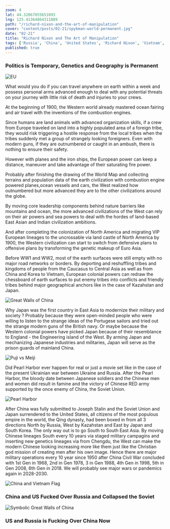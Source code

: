 ```yaml
--- 
zoom: 4
lat: 44.32067055651093 
lng: 125.41364864311889
path: "/richard-nixon-and-the-art-of-manipulation"
cover: "content/posts/02-21/spykman-world-permanent.jpg"
date: "02-21"
title: "Richard Nixon and The Art of Manipulation"
tags: ['Russia', 'China', 'United States', 'Richard Nixon', 'Vietnam', 'Spykman World','Nicholas Spykman']  
published: true
---
```

### Politics is Temporary, Genetics and Geography is Permanent
![EU](content/posts/02-21/eu.png)

What would you do if you can travel anywhere on earth within a week and possess personal arms advanced enough to deal with any potential threats on your journey with little risk of death and injuries to your crews. 

At the beginning of 1900, the Western world already mastered ocean fairing and air travel with the inventions of the combustion engines.

Since humans are land animals with advanced organization skills, if a crew from Europe traveled on land into a highly populated area of a foreign tribe, they would risk triggering a hostile response from the local tribes when the tribes suddenly met a group of strangely looking foreigners. Even with modern guns, if they are outnumbered or caught in an ambush, there is nothing to ensure their safety. 

However with planes and the iron ships, the European power can keep a distance, maneuver and take advantage of their saturating fire power. 

Probably after finishing the drawing of the World Map and collecting terrains and population data of the earth civilization with combustion engine powered planes,ocean vessels and cars, the West realized how outnumbered but more advanced they are to the other civilizations around the globe. 

By moving core leadership components behind nature barriers like mountains and ocean, the more advanced civilizations of the West can rely on their air powers and sea powers to deal with the hordes of land-based East Asian and Indian civilization ambitions. 

And after completing the colonization of North America and migrating VIP European lineages to the uncrossable via land castle of North America by 1900, the Western civilization can start to switch from defensive plans to offensive plans by transforming the genetic makeup of Euro Asia. 

Before WW1 and WW2, most of the earth surfaces were still empty with no major road networks or borders. By deporting and reshuffling tribes and kingdoms of people from the Caucasus to Central Asia as well as from China and Korea to Vietnam, European colonial powers can redraw the chessboard of earth surfaces to put enemy tribes into conflicts and friendly tribes behind major geographical anchors like in the case of Kazahstan and Japan.

![Great Walls of China](content/posts/02-21/great_walls_of_china.png)

Why Japan was the first country in East Asia to modernize their military and society ? Probably because they were open-minded people who were willing to listen to the strange ideas of the Portugese sailors and tried out the strange modern guns of the British navy. Or maybe because the Western colonial powers have picked Japan because of their resemblance to England - the Engineering island of the West. By arming Japan and mechanizing Japanese industries and militaries, Japan will serve as the prison guards of mainland China. 

![Puji vs Meiji](content/posts/02-21/puji_vs_meiji.png)

Did Pearl Harbor ever happen for real or just a movie set like in the case of the present Ukrainian war between Ukraine and Russia. After the Pearl Harbor, the bloody date between Japanese soldiers and the Chinese men and women did result in famine and the victory of Chinese RED army supported by the once enemy of China, the Soviet Union.

![Pearl Harbor](content/posts/02-21/pearl_harbor.png)

After China was fully submitted to Joseph Stalin and the Soviet Union and Japan surrendered to the United States, all citizens of the most populous empire in the world, the Qing dynasty, had been boxed in from all 3 directions North by Russia, West by Kazahstan and East by Japan and South Korea. The only way out is to go South to South East Asia. By moving Chinese lineages South every 10 years via staged military campagins and inserting new genetics lineages via from Chengdu, the West can make the modern Chinese looking increasing more like them just like the Christian god mission of creating men after his own image. Hence there are major military operations every 10 year since 1950 after China Civil War concluded with 1st Gen in 1968, 2nd in Gen 1978, 3 in Gen 1988, 4th Gen in 1998, 5th in Gen 2008, 6th Gen in 2018. We will probably see major wars or pandemics again in 2028-2030.

![China and Vietnam Flag](content/posts/02-21/truong_du.png)

### China and US Fucked Over Russia and Collapsed the Soviet
![Symbolic Great Walls of China](content/posts/02-21/symbolic_great_walls_of_china.png)

### US and Russia is Fucking Over China Now

